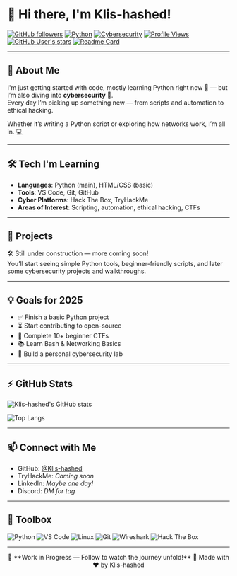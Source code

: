 # 👋 Hi there, I'm Klis-hashed!

[![GitHub followers](https://img.shields.io/github/followers/Klis-hashed?label=Follow&style=social)](https://github.com/Klis-hashed)
[![Python](https://img.shields.io/badge/-Python-3776AB?style=flat&logo=python&logoColor=white)](https://www.python.org/)
[![Cybersecurity](https://img.shields.io/badge/-Cybersecurity-black?style=flat&logo=hackthebox&logoColor=green)](https://www.hackthebox.com/)
[![Profile Views](https://komarev.com/ghpvc/?username=Klis-hashed&style=flat&color=blue)](https://github.com/Klis-hashed)
[![GitHub User's stars](https://img.shields.io/github/stars/Klis-hashed?affiliations=OWNER%2CCOLLABORATOR&style=flat&color=yellow)](https://github.com/Klis-hashed?tab=repositories)
[![Readme Card](https://img.shields.io/badge/-Check%20my%20repos-24292e?style=flat&logo=github&logoColor=white)](https://github.com/Klis-hashed?tab=repositories)

---

## 🧠 About Me

I'm just getting started with code, mostly learning Python right now 🐍 — but I’m also diving into **cybersecurity** 🔐.  
Every day I’m picking up something new — from scripts and automation to ethical hacking.

Whether it’s writing a Python script or exploring how networks work, I’m all in. 💻

---

## 🛠️ Tech I'm Learning

- **Languages**: Python (main), HTML/CSS (basic)
- **Tools**: VS Code, Git, GitHub
- **Cyber Platforms**: Hack The Box, TryHackMe
- **Areas of Interest**: Scripting, automation, ethical hacking, CTFs

---

## 📂 Projects

🛠 Still under construction — more coming soon!  
You’ll start seeing simple Python tools, beginner-friendly scripts, and later some cybersecurity projects and walkthroughs.

---

## 💡 Goals for 2025

- ✅ Finish a basic Python project
- ⏳ Start contributing to open-source
- 🔐 Complete 10+ beginner CTFs
- 📚 Learn Bash & Networking Basics
- 🧪 Build a personal cybersecurity lab

---

## ⚡ GitHub Stats

<!-- GitHub Stats Card -->
![Klis-hashed's GitHub stats](https://github-readme-stats.vercel.app/api?username=Klis-hashed&show_icons=true&theme=tokyonight&hide_title=true)

<!-- Most Used Languages -->
![Top Langs](https://github-readme-stats.vercel.app/api/top-langs/?username=Klis-hashed&layout=compact&theme=tokyonight)

---

## 📫 Connect with Me

- GitHub: [@Klis-hashed](https://github.com/Klis-hashed)
- TryHackMe: *Coming soon*
- LinkedIn: *Maybe one day!*
- Discord: *DM for tag*

---

## 🧰 Toolbox

![Python](https://img.shields.io/badge/-Python-333?style=flat&logo=python)
![VS Code](https://img.shields.io/badge/-VS%20Code-007ACC?style=flat&logo=visual-studio-code)
![Linux](https://img.shields.io/badge/-Linux-FCC624?style=flat&logo=linux&logoColor=black)
![Git](https://img.shields.io/badge/-Git-F05032?style=flat&logo=git&logoColor=white)
![Wireshark](https://img.shields.io/badge/-Wireshark-1679A7?style=flat&logo=wireshark&logoColor=white)
![Hack The Box](https://img.shields.io/badge/-Hack%20The%20Box-111927?style=flat&logo=hackthebox&logoColor=green)

---

<div align="center">
  🚧 **Work in Progress — Follow to watch the journey unfold!** 🚧  
  Made with ❤️ by Klis-hashed
</div>
